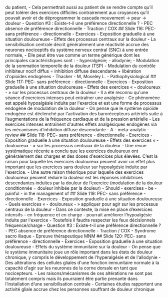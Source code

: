 du patient, - Cela permettrait aussi au patient de se rendre compte qu’il peut tolérer des exercices difficiles contrairement aux croyances qu’il pouvait avoir et de déprogrammer le cascade mouvement -> peur -> douleur - Question #3 : Existe-t-il une préférence directionnelle ? - PEC absence de préférence directionnelle - Traction / COX ## Slide 116: PEC- sans préférence - directionnelle - Exercices - Exposition graduelle à une situation douloureuse - Effets des processus centraux sur la douleur - La sensibilisation centrale décrit généralement une réactivité accrue des neurones nociceptifs du système nerveux central (SNC) à une entrée normale, - Elle peut être vue comme un terme générique dont les principales caractéristiques sont : - hyperalgésie; - allodynie; - Modulation de la sommation temporelle de la douleur (TSP) - Modulation du contrôle inhibiteur nocif diffus = inhibition diffuse descendante + libération d'opioïdes endogènes - Thacker - M, Moseley L. - Pathophysiological ## Slide 117: PEC- sans préférence - directionnelle - Exercices - Exposition graduelle à une situation douloureuse - Effets des exercices « - douloureux - » sur les processus centraux de la douleur - Il a été reconnu qu'une séance d'exercices intenses peut entraîner une analgésie - Ce phénomène est appelé hypoalgésie induite par l'exercice et est une forme de processus endogène de modulation de la douleur - On pense que le système opioïde endogène est déclenché par l'activation des barorécepteurs artériels suite à l’augmentations de la fréquence cardiaque et de la pression artérielle - Les exercices intenses entraînent d'autres effets analgésiques endogènes via les mécanismes d’inhibition diffuse descendante - A - meta-analytic - review ## Slide 118: PEC- sans préférence - directionnelle - Exercices - Exposition graduelle à une situation douloureuse - Effets des exercices « - douloureux - » sur les processus centraux de la douleur - Une revue systématique récente a conclu que les exercices douloureux ont généralement des charges et des doses d'exercices plus élevées. C’est la raison pour laquelle les exercices douloureux peuvent avoir un effet plus important que les exercices sans douleur sur hypoalgésie induite par l'exercice. - Une autre raison théorique pour laquelle des exercices douloureux peuvent réduire la douleur est les réponses inhibitrices descendantes induites par la douleur de l’exercice (modulation de la douleur conditionnée = douleur inhibée par la douleur) - Should - exercises - be - painful - in the management of ## Slide 119: PEC- sans préférence - directionnelle - Exercices - Exposition graduelle à une situation douloureuse - Quels exercices « - douloureux - » appliquer pour agir sur les processus centraux de la douleur - Dans ce contexte, la mise en place d’exercices intensifs – en fréquence et en charge - pourrait améliorer l’hypoalgésie induite par l'exercice - Toutefois il faudra respecter les feux décisionnels fréquence/charge - Question #3 : Existe-t-il une préférence directionnelle ? - PEC absence de préférence directionnelle - Traction / COX - Syndrome sacro iliaque - Epreuve thérapeutique MNM ## Slide 120: PEC- sans préférence - directionnelle - Exercices - Exposition graduelle à une situation douloureuse - Effets du système immunitaire sur la douleur - On pense que le système immunitaire joue un rôle important dans les états de douleur chronique, y compris le développement de l'hyperalgésie et de l'allodynie - Des altérations des cellules gliales d'une fonction immunitaire normale à la capacité d'agir sur les neurones de la corne dorsale en tant que nocicepteurs. - Les raisons/mécanismes de ces altérations ne sont pas totalement compris mais ils pourraient être partie prenante dans l’installation d’une sensibilisation centrale - Certaines études rapportent une activité gliale accrue chez les personnes souffrant de douleur chronique